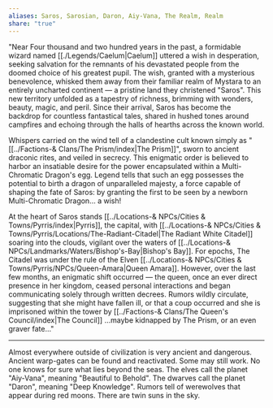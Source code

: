 ```yaml
---
aliases: Saros, Sarosian, Daron, Aiy-Vana, The Realm, Realm
share: "true"
---
```

 
"Near Four thousand and two hundred years in the past, a formidable wizard named [[./Legends/Caelum|Caelum]] uttered a wish in desperation, seeking salvation for the remnants of his devastated people from the doomed choice of his greatest pupil. The wish, granted with a mysterious benevolence, whisked them away from their familiar realm of Mystara to an entirely uncharted continent — a pristine land they christened "Saros". This new territory unfolded as a tapestry of richness, brimming with wonders, beauty, magic, and peril. Since their arrival, Saros has become the backdrop for countless fantastical tales, shared in hushed tones around campfires and echoing through the halls of hearths across the known world.

Whispers carried on the wind tell of a clandestine cult known simply as "[[../Factions-& Clans/The Prism/index|The Prism]]", sworn to ancient draconic rites, and veiled in secrecy. This enigmatic order is believed to harbor an insatiable desire for the power encapsulated within a Multi-Chromatic Dragon's egg. Legend tells that such an egg possesses the potential to birth a dragon of unparalleled majesty, a force capable of shaping the fate of Saros: by granting the first to be seen by a newborn Multi-Chromatic Dragon... a wish!

At the heart of Saros stands [[../Locations-& NPCs/Cities & Towns/Pyrris/index|Pyrris]], the capital, with [[../Locations-& NPCs/Cities & Towns/Pyrris/Locations/The-Radiant-Citadel|The Radiant White Citadel]] soaring into the clouds, vigilant over the waters of [[../Locations-& NPCs/Landmarks/Waters/Bishop's-Bay|Bishop's Bay]]. For epochs, The Citadel was under the rule of the Elven [[../Locations-& NPCs/Cities & Towns/Pyrris/NPCs/Queen-Amara|Queen Amara]]. However, over the last few months, an enigmatic shift occurred — the queen, once an ever direct presence in her kingdom, ceased personal interactions and began communicating solely through written decrees. Rumors wildly circulate, suggesting that she might have fallen ill, or that a coup occurred and she is imprisoned within the tower by [[../Factions-& Clans/The Queen's Council/index|The Council]] …maybe kidnapped by The Prism, or an even graver fate..."

-----------------------------------------------------------------------

Almost everywhere outside of civilization is very ancient and dangerous.
Ancient warp-gates can be found and reactivated. Some may still work.
No one knows for sure what lies beyond the seas.
The elves call the planet "Aiy-Vana", meaning "Beautiful to Behold".
The dwarves call the planet "Daron", meaning "Deep Knowledge".
Rumors tell of werewolves that appear during red moons.
There are twin suns in the sky.